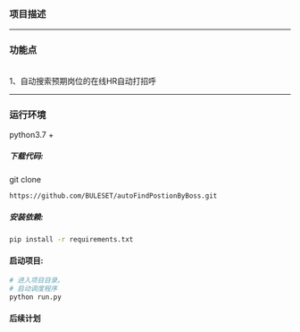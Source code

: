 


### 项目描述


-------------------



### 功能点
<br>1、自动搜索预期岗位的在线HR自动打招呼</br>



------------
### 运行环境

python3.7 +

##### 下载代码:

git clone

```bash
https://github.com/BULESET/autoFindPostionByBoss.git
```

##### 安装依赖:

```bash
pip install -r requirements.txt
```



#### 启动项目:

```bash
# 进入项目目录。
# 启动调度程序
python run.py

```

#### 后续计划
